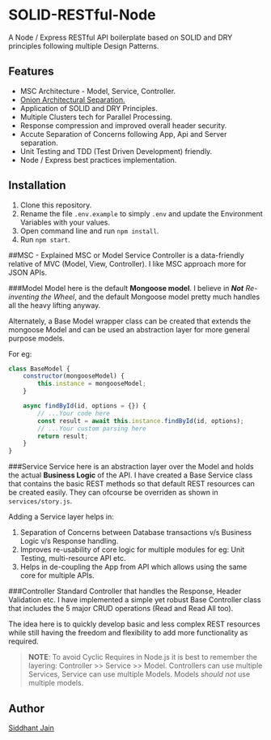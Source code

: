 # SOLID-RESTful-Node

A Node / Express RESTful API boilerplate based on SOLID and DRY principles following multiple Design Patterns.

## Features

-   MSC Architecture - Model, Service, Controller.
-   [Onion Architectural Separation.](https://www.codeguru.com/csharp/csharp/cs_misc/designtechniques/understanding-onion-architecture.html)
-   Application of SOLID and DRY Principles.
-   Multiple Clusters tech for Parallel Processing.
-   Response compression and improved overall header security.
-   Accute Separation of Concerns following App, Api and Server separation.
-   Unit Testing and TDD (Test Driven Development) friendly.
-   Node / Express best practices implementation.

## Installation

1. Clone this repository.
2. Rename the file `.env.example` to simply `.env` and update the Environment Variables with your values.
3. Open command line and run `npm install`.
4. Run `npm start`.

##MSC - Explained
MSC or Model Service Controller is a data-friendly relative of MVC (Model, View, Controller). I like MSC approach more for JSON APIs.

###Model
Model here is the default **Mongoose model**. I believe in _**Not** Re-inventing the Wheel_, and the default Mongoose model pretty much handles all the heavy lifting anyway.

Alternately, a Base Model wrapper class can be created that extends the mongoose Model and can be used an abstraction layer for more general purpose models.

For eg:

```javascript
class BaseModel {
	constructor(mongooseModel) {
		this.instance = mongooseModel;
	}

	async findById(id, options = {}) {
		// ...Your code here
		const result = await this.instance.findById(id, options);
		// ...Your custom parsing here
		return result;
	}
}
```

###Service
Service here is an abstraction layer over the Model and holds the actual **Business Logic** of the API.
I have created a Base Service class that contains the basic REST methods so that default REST resources can be created easily. They can ofcourse be overriden as shown in `services/story.js`.

Adding a Service layer helps in:

1. Separation of Concerns between Database transactions v/s Business Logic v/s Response handling.
2. Improves re-usability of core logic for multiple modules for eg: Unit Testing, multi-resource API etc.
3. Helps in de-coupling the App from API which allows using the same core for multiple APIs.

###Controller
Standard Controller that handles the Response, Header Validation etc. I have implemented a simple yet robust Base Controller class that includes the 5 major CRUD operations (Read and Read All too).

The idea here is to quickly develop basic and less complex REST resources while still having the freedom and flexibility to add more functionality as required.

> **NOTE**: To avoid Cyclic Requires in Node.js it is best to remember the layering: Controller >> Service >> Model. Controllers can use multiple Services, Service can use multiple Models. Models _should not_ use multiple models.

## Author

[Siddhant Jain](https://github.com/siddhantj929)
